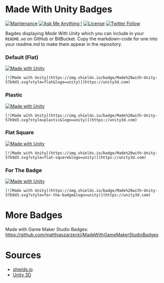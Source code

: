 # Made With Unity Badges

[![Maintenance](https://img.shields.io/badge/Maintained%3F-yes-brightgreen.svg)](https://github.com/matthiaszarzecki/MadeWithUnityBadges/graphs/commit-activity) [![Ask Me Anything !](https://img.shields.io/badge/Ask%20me-anything-1abc9c.svg)](http://www.matthiaszarzecki.com) [![License](https://img.shields.io/badge/License-CC-blue.svg)](https://en.wikipedia.org/wiki/Creative_Commons_license) [![Twitter Follow](https://img.shields.io/twitter/follow/matthias_code.svg?style=social&label=Follow)](https://twitter.com/matthias_code)

Bagdes displaying *Made With Unity* which you can include in your `README.md` on GitHub or BitBucket. Copy the markdown-code for one into your readme.md to make them appear in the repository.

### Default (Flat)

[![Made with Unity](https://img.shields.io/badge/Made%20with-Unity-57b9d3.svg?style=flat&logo=unity)](https://unity3d.com)
```
[![Made with Unity](https://img.shields.io/badge/Made%20with-Unity-57b9d3.svg?style=flat&logo=unity)](https://unity3d.com)
```

### Plastic

[![Made with Unity](https://img.shields.io/badge/Made%20with-Unity-57b9d3.svg?style=plastic&logo=unity)](https://unity3d.com)
```
[![Made with Unity](https://img.shields.io/badge/Made%20with-Unity-57b9d3.svg?style=plastic&logo=unity)](https://unity3d.com)
```

### Flat Square

[![Made with Unity](https://img.shields.io/badge/Made%20with-Unity-57b9d3.svg?style=flat-square&logo=unity)](https://unity3d.com)
```
[![Made with Unity](https://img.shields.io/badge/Made%20with-Unity-57b9d3.svg?style=flat-square&logo=unity)](https://unity3d.com)
```

### For The Badge

[![Made with Unity](https://img.shields.io/badge/Made%20with-Unity-57b9d3.svg?style=for-the-badge&logo=unity)](https://unity3d.com)
```
[![Made with Unity](https://img.shields.io/badge/Made%20with-Unity-57b9d3.svg?style=for-the-badge&logo=unity)](https://unity3d.com)
```

# More Badges
Made with Game Maker Studio Badges: https://github.com/matthiaszarzecki/MadeWithGameMakerStudioBadges

# Sources
- [shields.io](https://shields.io)
- [Unity 3D](https://unity3d.com)
